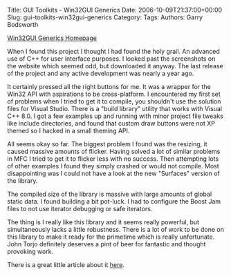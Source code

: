 Title: GUI Toolkits - Win32GUI Generics
Date: 2006-10-09T21:37:00+00:00
Slug: gui-toolkits-win32gui-generics
Category: 
Tags: 
Authors: Garry Bodsworth

<a href="http://www.torjo.com/win32gui/">Win32GUI Generics Homepage</a>

When I found this project I thought I had found the holy grail.  An advanced use of C++ for user interface purposes.  I looked past the screenshots on the website which seemed odd, but downloaded it anyway.  The last release of the project and any active development was nearly a year ago.

It certainly pressed all the right buttons for me.  It was a wrapper for the Win32 API with aspirations to be cross-platform.  I encountered my first set of problems when I tried to get it to compile, you shouldn't use the solution files for Visual Studio.  There is a "build library" utility that works with Visual C++ 8.0.  I got a few examples up and running with minor project file tweaks like include directories, and found that custom draw buttons were not XP themed so I hacked in a small theming API.

All seems okay so far.  The biggest problem I found was the resizing, it caused massive amounts of flicker.  Having solved a lot of similar problems in MFC I tried to get it to flicker less with no success.  Then attempting lots of other examples I found they simply crashed or would not compile.  Most disappointing was I could not have a look at the new "Surfaces" version of the library.

The compiled size of the library is massive with large amounts of global static data.  I found building a bit pot-luck.  I had to configure the Boost Jam files to not use iterator debugging or safe iterators.

The thing is I really like this library and it seems really powerful, but simultaneously lacks a little robustness.  There is a lot of work to be done on this library to make it ready for the primetime which is really unfortunate.  John Torjo definitely deserves a pint of beer for fantastic and thought provoking work.

There is a great little article about it <a href="http://blog.davber.com/2006/07/10/win32-for-real-c-developers/">here</a>.
